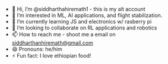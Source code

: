 - 👋 Hi, I’m @siddharthahiremath1 - this is my alt account
- 👀 I’m interested in ML, AI applications, and flight stabilization.
- 🌱 I’m currently learning JS and electronics w/ rasberry pi
- 💞️ I’m looking to collaborate on RL applications and robotics
- 📫 How to reach me - shoot me a email on siddharthanhiremath@gmail.com
- 😄 Pronouns: he/him 
- ⚡ Fun fact: I love ethiopian food!

<!---
siddharthahiremath1/siddharthahiremath1 is a ✨ special ✨ repository because its `README.md` (this file) appears on your GitHub profile.
You can click the Preview link to take a look at your changes.
--->
